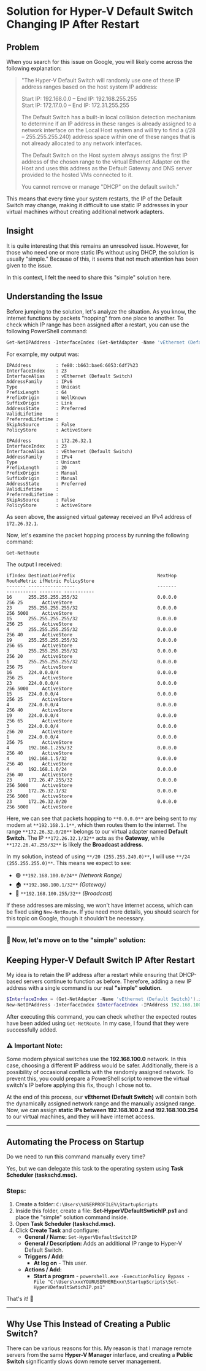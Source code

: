 # Solution for Hyper-V Default Switch Changing IP After Restart

## Problem
When you search for this issue on Google, you will likely come across the following explanation:

> "The Hyper-V Default Switch will randomly use one of these IP address ranges based on the host system IP address:
>
> Start IP: 192.168.0.0 – End IP: 192.168.255.255  
> Start IP: 172.17.0.0 – End IP: 172.31.255.255  
>
> The Default Switch has a built-in local collision detection mechanism to determine if an IP address in these ranges is already assigned to a network interface on the Local Host system and will try to find a (/28 – 255.255.255.240) address space within one of these ranges that is not already allocated to any network interfaces.
>
> The Default Switch on the Host system always assigns the first IP address of the chosen range to the virtual Ethernet Adapter on the Host and uses this address as the Default Gateway and DNS server provided to the hosted VMs connected to it.
>
> You cannot remove or manage "DHCP" on the default switch."

This means that every time your system restarts, the IP of the Default Switch may change, making it difficult to use static IP addresses in your virtual machines without creating additional network adapters.

## Insight
It is quite interesting that this remains an unresolved issue. However, for those who need one or more static IPs without using DHCP, the solution is usually "simple." Because of this, it seems that not much attention has been given to the issue. 

In this context, I felt the need to share this "simple" solution here.

## Understanding the Issue
Before jumping to the solution, let's analyze the situation. As you know, the internet functions by packets "hopping" from one place to another. To check which IP range has been assigned after a restart, you can use the following PowerShell command:

```powershell
Get-NetIPAddress -InterfaceIndex (Get-NetAdapter -Name 'vEthernet (Default Switch)').ifIndex
```

For example, my output was:

```
IPAddress         : fe80::b663:bae6:6053:6df7%23
InterfaceIndex    : 23
InterfaceAlias    : vEthernet (Default Switch)
AddressFamily     : IPv6
Type              : Unicast
PrefixLength      : 64
PrefixOrigin      : WellKnown
SuffixOrigin      : Link
AddressState      : Preferred
ValidLifetime     :
PreferredLifetime :
SkipAsSource      : False
PolicyStore       : ActiveStore

IPAddress         : 172.26.32.1
InterfaceIndex    : 23
InterfaceAlias    : vEthernet (Default Switch)
AddressFamily     : IPv4
Type              : Unicast
PrefixLength      : 20
PrefixOrigin      : Manual
SuffixOrigin      : Manual
AddressState      : Preferred
ValidLifetime     :
PreferredLifetime :
SkipAsSource      : False
PolicyStore       : ActiveStore
```

As seen above, the assigned virtual gateway received an IPv4 address of `172.26.32.1`.

Now, let's examine the packet hopping process by running the following command:

```powershell
Get-NetRoute
```

The output I received:

```
ifIndex DestinationPrefix                              NextHop                                  RouteMetric ifMetric PolicyStore
------- -----------------                              -------                                  ----------- -------- -----------
16      255.255.255.255/32                             0.0.0.0                                          256 25       ActiveStore
23      255.255.255.255/32                             0.0.0.0                                          256 5000     ActiveStore
15      255.255.255.255/32                             0.0.0.0                                          256 25       ActiveStore
4       255.255.255.255/32                             0.0.0.0                                          256 40       ActiveStore
19      255.255.255.255/32                             0.0.0.0                                          256 65       ActiveStore
3       255.255.255.255/32                             0.0.0.0                                          256 20       ActiveStore
1       255.255.255.255/32                             0.0.0.0                                          256 75       ActiveStore
16      224.0.0.0/4                                    0.0.0.0                                          256 25       ActiveStore
23      224.0.0.0/4                                    0.0.0.0                                          256 5000     ActiveStore
15      224.0.0.0/4                                    0.0.0.0                                          256 25       ActiveStore
4       224.0.0.0/4                                    0.0.0.0                                          256 40       ActiveStore
19      224.0.0.0/4                                    0.0.0.0                                          256 65       ActiveStore
3       224.0.0.0/4                                    0.0.0.0                                          256 20       ActiveStore
1       224.0.0.0/4                                    0.0.0.0                                          256 75       ActiveStore
4       192.168.1.255/32                               0.0.0.0                                          256 40       ActiveStore
4       192.168.1.5/32                                 0.0.0.0                                          256 40       ActiveStore
4       192.168.1.0/24                                 0.0.0.0                                          256 40       ActiveStore
23      172.26.47.255/32                               0.0.0.0                                          256 5000     ActiveStore
23      172.26.32.1/32                                 0.0.0.0                                          256 5000     ActiveStore
23      172.26.32.0/20                                 0.0.0.0                                          256 5000     ActiveStore
```

Here, we can see that packets hopping to `**0.0.0.0**` are being sent to my modem at `**192.168.1.1**`, which then routes them to the internet. The range `**172.26.32.0/20**` belongs to our virtual adapter named **Default Switch**. The IP `**172.26.32.1/32**` acts as the **Gateway**, while `**172.26.47.255/32**` is likely the **Broadcast address**.

In my solution, instead of using `**/20 (255.255.240.0)**`, I will use `**/24 (255.255.255.0)**`. This means we expect to see:

- 🟢 `**192.168.100.0/24**`  *(Network Range)*
- 🏠 `**192.168.100.1/32**` *(Gateway)*
- 🚀 `**192.168.100.255/32**` *(Broadcast)*

If these addresses are missing, we won't have internet access, which can be fixed using `New-NetRoute`. If you need more details, you should search for this topic on Google, though it shouldn't be necessary.

---

### 🔧 Now, let's move on to the **"simple" solution:**

## Keeping Hyper-V Default Switch IP After Restart

My idea is to retain the IP address after a restart while ensuring that DHCP-based servers continue to function as before. Therefore, adding a new IP address with a single command is our real **"simple" solution.**

```powershell
$InterfaceIndex = (Get-NetAdapter -Name 'vEthernet (Default Switch)').ifIndex
New-NetIPAddress -InterfaceIndex $InterfaceIndex -IPAddress 192.168.100.1 -PrefixLength 24
```

After executing this command, you can check whether the expected routes have been added using `Get-NetRoute`. In my case, I found that they were successfully added.

### ⚠ Important Note:
Some modern physical switches use the **192.168.100.0** network. In this case, choosing a different IP address would be safer. Additionally, there is a possibility of occasional conflicts with the randomly assigned network. To prevent this, you could prepare a PowerShell script to remove the virtual switch's IP before applying this fix, though I chose not to.

At the end of this process, our **vEthernet (Default Switch)** will contain both the dynamically assigned network range and the manually assigned range. Now, we can assign **static IPs between 192.168.100.2 and 192.168.100.254** to our virtual machines, and they will have internet access.

---

## Automating the Process on Startup

Do we need to run this command manually every time?

Yes, but we can delegate this task to the operating system using **Task Scheduler (taskschd.msc).**

### Steps:
1. Create a folder: `C:\Users\%USERPROFILE%\StartupScripts`
2. Inside this folder, create a file: **Set-HyperVDefaultSwtichIP.ps1** and place the "simple" solution command inside.
3. Open **Task Scheduler (taskschd.msc).**
4. Click **Create Task** and configure:
   - **General / Name:** `Set-HyperVDefaultSwitchIP`
   - **General / Description:** Adds an additional IP range to Hyper-V Default Switch.
   - **Triggers / Add:**
     - **At log on** - This user.
   - **Actions / Add:**
     - **Start a program** - `powershell.exe -ExecutionPolicy Bypass -File "C:\Users\xxxYOURUSERHERExxx\StartupScripts\Set-HyperVDefaultSwtichIP.ps1"`

That's it! 🎉

---

## Why Use This Instead of Creating a Public Switch?

There can be various reasons for this. My reason is that I manage remote servers from the same **Hyper-V Manager** interface, and creating a **Public Switch** significantly slows down remote server management.

